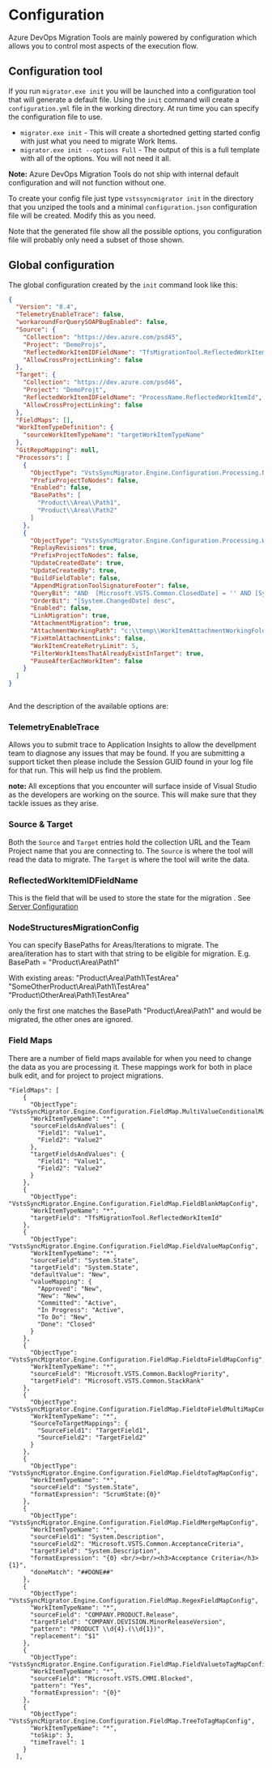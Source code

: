 # Configuration
Azure DevOps Migration Tools are mainly powered by configuration which allows you to control most aspects of the execution flow.

## Configuration tool
If you run `migrator.exe init` you will be launched into a configuration tool that will generate a default file. Using the `init` command will create a `configuration.yml` file in the
working directory. At run time you can specify the configuration file to use.

- `migrator.exe init` - This will create a shortedned getting started config with just what you need to migrate Work Items.
- `migrator.exe init --options Full` - The output of this is a full template with all of the options. You will not need it all.

**Note:** Azure DevOps Migration Tools do not ship with internal default configuration and will not function without one.

To create your config file just type `vstssyncmigrator init` in the directory that you unziped the tools and a minimal `configuration.json` configuration
file will be created. Modify this as you need.

Note that the generated file show all the possible options, you configuration file will probably only need a subset of those shown.

## Global configuration
The global configuration created by the `init` command look like this:

```json
{
  "Version": "8.4",
  "TelemetryEnableTrace": false,
  "workaroundForQuerySOAPBugEnabled": false,
  "Source": {
    "Collection": "https://dev.azure.com/psd45",
    "Project": "DemoProjs",
    "ReflectedWorkItemIDFieldName": "TfsMigrationTool.ReflectedWorkItemId",
    "AllowCrossProjectLinking": false
  },
  "Target": {
    "Collection": "https://dev.azure.com/psd46",
    "Project": "DemoProjt",
    "ReflectedWorkItemIDFieldName": "ProcessName.ReflectedWorkItemId",
    "AllowCrossProjectLinking": false
  },
  "FieldMaps": [],
  "WorkItemTypeDefinition": {
    "sourceWorkItemTypeName": "targetWorkItemTypeName"
  },
  "GitRepoMapping": null,
  "Processors": [
    {
      "ObjectType": "VstsSyncMigrator.Engine.Configuration.Processing.NodeStructuresMigrationConfig",
      "PrefixProjectToNodes": false,
      "Enabled": false,
      "BasePaths": [
        "Product\\Area\\Path1",
        "Product\\Area\\Path2"
      ]
    },
    {
      "ObjectType": "VstsSyncMigrator.Engine.Configuration.Processing.WorkItemMigrationConfig",
      "ReplayRevisions": true,
      "PrefixProjectToNodes": false,
      "UpdateCreatedDate": true,
      "UpdateCreatedBy": true,
      "BuildFieldTable": false,
      "AppendMigrationToolSignatureFooter": false,
      "QueryBit": "AND  [Microsoft.VSTS.Common.ClosedDate] = '' AND [System.WorkItemType] NOT IN ('Test Suite', 'Test Plan')",
      "OrderBit": "[System.ChangedDate] desc",
      "Enabled": false,
      "LinkMigration": true,
      "AttachmentMigration": true,
      "AttachmentWorkingPath": "c:\\temp\\WorkItemAttachmentWorkingFolder\\",
      "FixHtmlAttachmentLinks": false,
      "WorkItemCreateRetryLimit": 5,
      "FilterWorkItemsThatAlreadyExistInTarget": true,
      "PauseAfterEachWorkItem": false
    }
  ]
}



```

And the description of the available options are:

### TelemetryEnableTrace
Allows you to submit trace to Application Insights to allow the devellpment team to diagnose any issues that may be found. If you are submitting a support ticket then please include the Session GUID found in your log file for that run. This will help us find the problem.

**note:** All exceptions that you encounter will surface inside of Visual Studio as the developers are working on the source. This will make sure that they tackle issues as they arise.

### Source & Target
Both the `Source` and `Target` entries hold the collection URL and the Team Project name that you are connecting to. The `Source` is where the tool will read the data to migrate. The `Target` is where the tool will write the data.

### ReflectedWorkItemIDFieldName

This is the field that will be used to store the state for the migration . See [Server Configuration](server-configuration.md)  

### NodeStructuresMigrationConfig
You can specify BasePaths for Areas/Iterations to migrate. The area/iteration has to start with that string to be eligible for migration.
E.g. BasePath = "Product\\Area\\Path1"

With existing areas:
"Product\\Area\\Path1\\TestArea"
"SomeOtherProduct\\Area\\Path1\TestArea"
"Product\\OtherArea\\Path1\\TestArea"

only the first one matches the BasePath "Product\\Area\\Path1" and would be migrated, the other ones are ignored.

### Field Maps

There are a number of field maps available for when you need to change the data as you are processing it. These mappings work for both in place bulk edit, and for project to project migrations.

```
"FieldMaps": [
    {
      "ObjectType": "VstsSyncMigrator.Engine.Configuration.FieldMap.MultiValueConditionalMapConfig",
      "WorkItemTypeName": "*",
      "sourceFieldsAndValues": {
        "Field1": "Value1",
        "Field2": "Value2"
      },
      "targetFieldsAndValues": {
        "Field1": "Value1",
        "Field2": "Value2"
      }
    },
    {
      "ObjectType": "VstsSyncMigrator.Engine.Configuration.FieldMap.FieldBlankMapConfig",
      "WorkItemTypeName": "*",
      "targetField": "TfsMigrationTool.ReflectedWorkItemId"
    },
    {
      "ObjectType": "VstsSyncMigrator.Engine.Configuration.FieldMap.FieldValueMapConfig",
      "WorkItemTypeName": "*",
      "sourceField": "System.State",
      "targetField": "System.State",
      "defaultValue": "New",
      "valueMapping": {
        "Approved": "New",
        "New": "New",
        "Committed": "Active",
        "In Progress": "Active",
        "To Do": "New",
        "Done": "Closed"
      }
    },
    {
      "ObjectType": "VstsSyncMigrator.Engine.Configuration.FieldMap.FieldtoFieldMapConfig",
      "WorkItemTypeName": "*",
      "sourceField": "Microsoft.VSTS.Common.BacklogPriority",
      "targetField": "Microsoft.VSTS.Common.StackRank"
    },
    {
      "ObjectType": "VstsSyncMigrator.Engine.Configuration.FieldMap.FieldtoFieldMultiMapConfig",
      "WorkItemTypeName": "*",
      "SourceToTargetMappings": {
        "SourceField1": "TargetField1",
        "SourceField2": "TargetField2"
      }
    },
    {
      "ObjectType": "VstsSyncMigrator.Engine.Configuration.FieldMap.FieldtoTagMapConfig",
      "WorkItemTypeName": "*",
      "sourceField": "System.State",
      "formatExpression": "ScrumState:{0}"
    },
    {
      "ObjectType": "VstsSyncMigrator.Engine.Configuration.FieldMap.FieldMergeMapConfig",
      "WorkItemTypeName": "*",
      "sourceField1": "System.Description",
      "sourceField2": "Microsoft.VSTS.Common.AcceptanceCriteria",
      "targetField": "System.Description",
      "formatExpression": "{0} <br/><br/><h3>Acceptance Criteria</h3>{1}",
      "doneMatch": "##DONE##"
    },
    {
      "ObjectType": "VstsSyncMigrator.Engine.Configuration.FieldMap.RegexFieldMapConfig",
      "WorkItemTypeName": "*",
      "sourceField": "COMPANY.PRODUCT.Release",
      "targetField": "COMPANY.DEVISION.MinorReleaseVersion",
      "pattern": "PRODUCT \\d{4}.(\\d{1})",
      "replacement": "$1"
    },
    {
      "ObjectType": "VstsSyncMigrator.Engine.Configuration.FieldMap.FieldValuetoTagMapConfig",
      "WorkItemTypeName": "*",
      "sourceField": "Microsoft.VSTS.CMMI.Blocked",
      "pattern": "Yes",
      "formatExpression": "{0}"
    },
    {
      "ObjectType": "VstsSyncMigrator.Engine.Configuration.FieldMap.TreeToTagMapConfig",
      "WorkItemTypeName": "*",
      "toSkip": 3,
      "timeTravel": 1
    }
  ],
  ```
